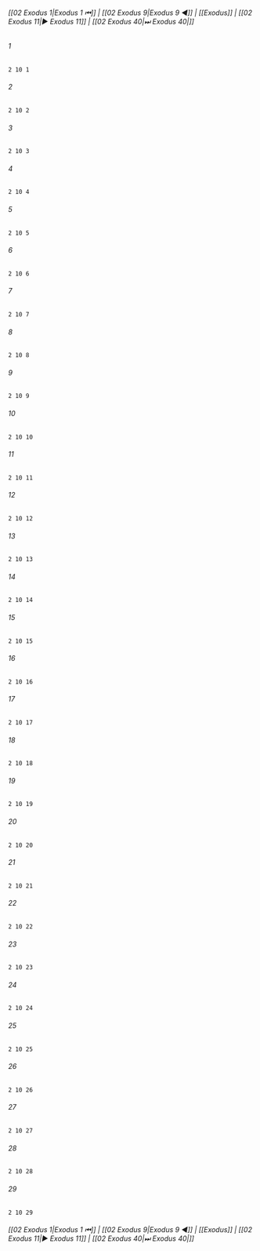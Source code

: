 
###### [[02 Exodus 1|Exodus 1 ⏮]] | [[02 Exodus 9|Exodus 9 ◀]] | [[Exodus]] | [[02 Exodus 11|▶ Exodus 11]] | [[02 Exodus 40|⏭ Exodus 40|]]

###### 1
``` verse
2 10 1 
```
###### 2
``` verse
2 10 2 
```
###### 3
``` verse
2 10 3 
```
###### 4
``` verse
2 10 4 
```
###### 5
``` verse
2 10 5 
```
###### 6
``` verse
2 10 6 
```
###### 7
``` verse
2 10 7 
```
###### 8
``` verse
2 10 8 
```
###### 9
``` verse
2 10 9 
```
###### 10
``` verse
2 10 10 
```
###### 11
``` verse
2 10 11 
```
###### 12
``` verse
2 10 12 
```
###### 13
``` verse
2 10 13 
```
###### 14
``` verse
2 10 14 
```
###### 15
``` verse
2 10 15 
```
###### 16
``` verse
2 10 16 
```
###### 17
``` verse
2 10 17 
```
###### 18
``` verse
2 10 18 
```
###### 19
``` verse
2 10 19 
```
###### 20
``` verse
2 10 20 
```
###### 21
``` verse
2 10 21 
```
###### 22
``` verse
2 10 22 
```
###### 23
``` verse
2 10 23 
```
###### 24
``` verse
2 10 24 
```
###### 25
``` verse
2 10 25 
```
###### 26
``` verse
2 10 26 
```
###### 27
``` verse
2 10 27 
```
###### 28
``` verse
2 10 28 
```
###### 29
``` verse
2 10 29 
```

###### [[02 Exodus 1|Exodus 1 ⏮]] | [[02 Exodus 9|Exodus 9 ◀]] | [[Exodus]] | [[02 Exodus 11|▶ Exodus 11]] | [[02 Exodus 40|⏭ Exodus 40|]]

